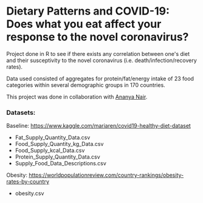 # Dietary Patterns and COVID-19: Does what you eat affect your response to the novel coronavirus?

Project done in R to see if there exists any correlation between one's diet and their susceptivity to the novel coronavirus (i.e. death/infection/recovery rates).

Data used consisted of aggregates for protein/fat/energy intake of 23 food categories within several demographic groups in 170 countries.

This project was done in collaboration with [Ananya Nair](https://github.com/nairaaa09).
<br>
### **Datasets**:

Baseline:
https://www.kaggle.com/mariaren/covid19-healthy-diet-dataset

- Fat_Supply_Quantity_Data.csv
- Food_Supply_Quantity_kg_Data.csv
- Food_Supply_kcal_Data.csv
- Protein_Supply_Quantity_Data.csv
- Supply_Food_Data_Descriptions.csv


Obesity:
https://worldpopulationreview.com/country-rankings/obesity-rates-by-country
- obesity.csv

